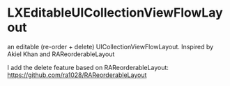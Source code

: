 # LXEditableUICollectionViewFlowLayout
an editable (re-order + delete) UICollectionViewFlowLayout. Inspired by Akiel Khan and RAReorderableLayout

I add the delete feature based on RAReorderableLayout: https://github.com/ra1028/RAReorderableLayout
